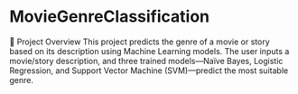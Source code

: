 # MovieGenreClassification
📌 Project Overview This project predicts the genre of a movie or story based on its description using Machine Learning models. The user inputs a movie/story description, and three trained models—Naïve Bayes, Logistic Regression, and Support Vector Machine (SVM)—predict the most suitable genre.
